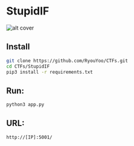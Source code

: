# StupidIF

![alt cover](https://www.brandquarterly.com/wp-content/uploads/2015/11/Youre-Selfish-Scared-And-Stupid-And-Its-A-Good-Thing-Q1.jpg)

## Install

```bash
git clone https://github.com/RyouYoo/CTFs.git
cd CTFs/StupidIF
pip3 install -r requirements.txt
```

## Run:

```bash
python3 app.py
```

## URL:

```
http://[IP]:5001/
```
